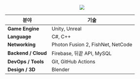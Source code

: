<!-- 깃허브 물결 배너 -->
<p align="center">
  <img src="https://capsule-render.vercel.app/api?type=waving&color=6c757d&height=200&section=header&text=Welcome!&fontSize=40&fontColor=ffffff" />
</p>

| 분야 | 기술 |
|------|------|
| **Game Engine** | Unity, Unreal |
| **Language** | C#, C++ |
| **Networking** | Photon Fusion 2, FishNet, NetCode |
| **Backend / Cloud** | Firebase, 뒤끝 API, MySQL |
| **DevOps / Tools** | Git, GitHub Actions |
| **Design / 3D** | Blender |
